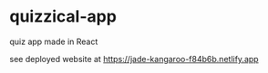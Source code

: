 # quizzical-app
 quiz app made in React

 see deployed website at https://jade-kangaroo-f84b6b.netlify.app